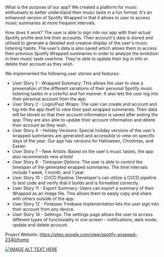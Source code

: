 What is the purpose of our app? 
We created a platform for music enthusiasts to better understand their music taste in a fun format. It's an enhanced version of Spotify Wrapped in that it allows to user to access music summaries at more frequent intervals. 

How does it work? 
The user is able to sign into our app with their actual Spotify profile and link their accounts. Their account's data is stored and utilized to generate a detailed and creative display of the user's music listening habits. The user's data is also saved which allows them to access their previous Spotify Wrapped summaries in order to analyze the evolution in their music taste overtime. They're able to update their log in info or delete their account as they wish. 

We implemented the following user stories and features:

- User Story 1 - Wrapped Summary: This allows the user to view a presenation of the different variations of their personal Spotify music listening tastes in a colorful and fun manner. It also lets the user log into their personal account from the app.
- User Story 2 - Login/Past Wraps: The user can create and account and log into the app itself to view their past wrapped summaries. Their data will be stored so that their account information is saved after exiting the app.  They are also able to update their account information and delete their account as they wish. 
- User Story 4 - Holiday Versions: Special holiday versions of the user's wrapped summaries are  generated and accessible to view on specific days of the year. Our app has versions for Halloween, Christmas, and Easter.
- User Story 7 - New Artists: Based on the user's music tastes, the app also recommends new artists!
- User Story 8 - Timespan Options: The user is able to control the timespan of the generated wrapped summaries. The time intervals include 1 week, 1 month, and 1 year. 
- User Story 10 - CI/CD Pipeline: Developer's can utilize a CI/CD pipeline to test code and verify that it builds and is formatted correctly.
- User Story 11 - Export Summary: Users can export a summary of their Wrapped as an image file. This allows them to easily copy and share with others outside of the app. 
- User Story 12 - Firebase: Firebase implementation lets the user sign into their account from any device. 
- User Story 14 - Settings: The settings page allows the user to access different types of functionality in one screen - notifications, dark mode, update and delete account. 

Project Website: https://sites.google.com/view/spotify-wrapped-2340/home

[![IMAGE ALT TEXT HERE](https://img.youtube.com/vi/SH8X124ULzg/0.jpg)](https://www.youtube.com/watch?v=SH8X124ULzg)




